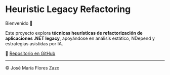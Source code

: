 # Heuristic Legacy Refactoring

Bienvenido 👋  

Este proyecto explora **técnicas heurísticas de refactorización de aplicaciones .NET legacy**, apoyándose en análisis estático, NDepend y estrategias asistidas por IA.

🔗 [Repositorio en GitHub](https://github.com/jmfloreszazo/heuristiclegacyrefactoring)

---
© José María Flores Zazo
